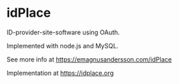 idPlace
======================

ID-provider-site-software using OAuth.

Implemented with node.js and MySQL.

See more info at https://emagnusandersson.com/idPlace

Implementation at https://idplace.org
